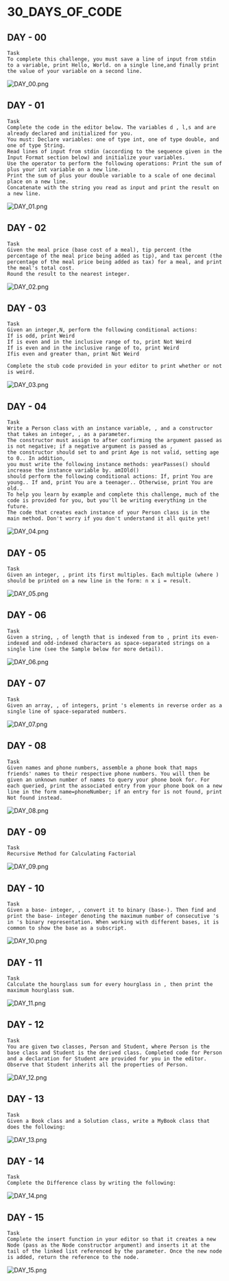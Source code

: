 # 30_DAYS_OF_CODE


## DAY - 00
```
Task
To complete this challenge, you must save a line of input from stdin to a variable, print Hello, World. on a single line,and finally print the value of your variable on a second line.
```
![DAY_00.png](IMAGES/DAY_00.png)
## DAY - 01
```
Task
Complete the code in the editor below. The variables d , l,s and are already declared and initialized for you. 
You must: Declare variables: one of type int, one of type double, and one of type String.
Read lines of input from stdin (according to the sequence given in the Input Format section below) and initialize your variables.
Use the operator to perform the following operations: Print the sum of plus your int variable on a new line.
Print the sum of plus your double variable to a scale of one decimal place on a new line.
Concatenate with the string you read as input and print the result on a new line. 
```
![DAY_01.png](IMAGES/DAY_01.png)
## DAY - 02
```
Task
Given the meal price (base cost of a meal), tip percent (the percentage of the meal price being added as tip), and tax percent (the percentage of the meal price being added as tax) for a meal, and print the meal's total cost. 
Round the result to the nearest integer.
```
![DAY_02.png](IMAGES/DAY_02.png)
## DAY - 03
```
Task
Given an integer,N, perform the following conditional actions:
If is odd, print Weird
If is even and in the inclusive range of to, print Not Weird
If is even and in the inclusive range of to, print Weird
Ifis even and greater than, print Not Weird

Complete the stub code provided in your editor to print whether or not is weird.
```
![DAY_03.png](IMAGES/DAY_03.png)
## DAY - 04
```
Task
Write a Person class with an instance variable, , and a constructor that takes an integer, , as a parameter. 
The constructor must assign to after confirming the argument passed as is not negative; if a negative argument is passed as , 
the constructor should set to and print Age is not valid, setting age to 0.. In addition, 
you must write the following instance methods: yearPasses() should increase the instance variable by. amIOld() 
should perform the following conditional actions: If, print You are young.. If and, print You are a teenager.. Otherwise, print You are old..
To help you learn by example and complete this challenge, much of the code is provided for you, but you'll be writing everything in the future. 
The code that creates each instance of your Person class is in the main method. Don't worry if you don't understand it all quite yet!
```
![DAY_04.png](IMAGES/DAY_04.png)
## DAY - 05
```
Task
Given an integer, , print its first multiples. Each multiple (where ) should be printed on a new line in the form: n x i = result.
```
![DAY_05.png](IMAGES/DAY_05.png)
## DAY - 06

```
Task
Given a string, , of length that is indexed from to , print its even-indexed and odd-indexed characters as space-separated strings on a single line (see the Sample below for more detail). 

```
![DAY_06.png](IMAGES/DAY_06.png)
## DAY - 07
```
Task
Given an array, , of integers, print 's elements in reverse order as a single line of space-separated numbers.
```
![DAY_07.png](IMAGES/DAY_07.png)
## DAY - 08
```
Task
Given names and phone numbers, assemble a phone book that maps friends' names to their respective phone numbers. You will then be given an unknown number of names to query your phone book for. For each queried, print the associated entry from your phone book on a new line in the form name=phoneNumber; if an entry for is not found, print Not found instead.
```
![DAY_08.png](IMAGES/DAY_08.png)
## DAY - 09
```
Task
Recursive Method for Calculating Factorial

```
![DAY_09.png](IMAGES/DAY_09.png)
## DAY - 10
```
Task
Given a base- integer, , convert it to binary (base-). Then find and print the base- integer denoting the maximum number of consecutive 's in 's binary representation. When working with different bases, it is common to show the base as a subscript.

```
![DAY_10.png](IMAGES/DAY_10.png)
## DAY - 11
```
Task
Calculate the hourglass sum for every hourglass in , then print the maximum hourglass sum.

```
![DAY_11.png](IMAGES/DAY_11.png)
## DAY - 12
```
Task
You are given two classes, Person and Student, where Person is the base class and Student is the derived class. Completed code for Person and a declaration for Student are provided for you in the editor. Observe that Student inherits all the properties of Person.

```
![DAY_12.png](IMAGES/DAY_12.png)
## DAY - 13
```
Task
Given a Book class and a Solution class, write a MyBook class that does the following:

```
![DAY_13.png](IMAGES/DAY_13.png)
## DAY - 14
```
Task
Complete the Difference class by writing the following:

```
![DAY_14.png](IMAGES/DAY_14.png)
## DAY - 15

```
Task
Complete the insert function in your editor so that it creates a new Node (pass as the Node constructor argument) and inserts it at the tail of the linked list referenced by the parameter. Once the new node is added, return the reference to the node. 
```
![DAY_15.png](IMAGES/DAY_15.png)




